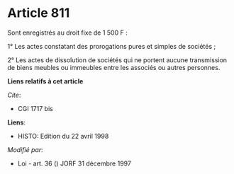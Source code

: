# Article 811

Sont enregistrés au droit fixe de 1 500 F :

1° Les actes constatant des prorogations pures et simples de sociétés ;

2° Les actes de dissolution de sociétés qui ne portent aucune transmission de biens meubles ou immeubles entre les associés
ou autres personnes.

**Liens relatifs à cet article**

_Cite_:

  - CGI 1717 bis

**Liens**:

  - HISTO: Edition du 22 avril 1998

_Modifié par_:

  - Loi - art. 36 () JORF 31 décembre 1997
